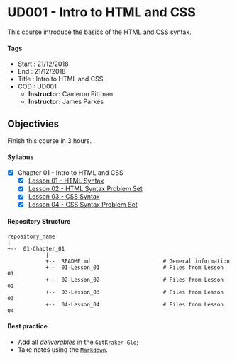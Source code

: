 # UD001 - Intro to HTML and CSS

This course introduce the basics of the HTML and CSS syntax.

#### Tags

* Start        : 21/12/2018
* End          : 21/12/2018
* Title        : Intro to HTML and CSS
* COD          : UD001
    * **Instructor:** Cameron Pittman
    * **Instructor:** James Parkes

## Objectivies

Finish this course in 3 hours.

#### Syllabus

* [x] Chapter 01 - Intro to HTML and CSS
    * [x] [Lesson 01 - HTML Syntax][c01_les01]
    * [x] [Lesson 02 - HTML Syntax Problem Set][c01_les02]
    * [x] [Lesson 03 - CSS Syntax][c01_les03]
    * [x] [Lesson 04 - CSS Syntax Problem Set][c01_les04]

[c01_les01]: https://github.com/AndersonUyekita/UD001_intro_to_html_and_css/tree/master/01-Chapter_01/01-Lesson_01
[c01_les02]: https://github.com/AndersonUyekita/UD001_intro_to_html_and_css/tree/master/01-Chapter_01/02-Lesson_02
[c01_les03]: https://github.com/AndersonUyekita/UD001_intro_to_html_and_css/tree/master/01-Chapter_01/03-Lesson_03
[c01_les04]: https://github.com/AndersonUyekita/UD001_intro_to_html_and_css/tree/master/01-Chapter_01/04-Lesson_04

#### Repository Structure

```
repository_name
|
+--  01-Chapter_01
            |
            +--  README.md                       # General information
            +--  01-Lesson_01                    # Files from Lesson 01
            +--  02-Lesson_02                    # Files from Lesson 02
            +--  03-Lesson_03                    # Files from Lesson 03
            +--  04-Lesson_04                    # Files from Lesson 04
```

#### Best practice

* Add all _deliverables_ in the [`GitKraken Glo`][bp_1];
* Take notes using the [`Markdown`][bp_2].

[bp_1]: https://www.gitkraken.com/invite/5Ua2spL4
[bp_2]: https://en.wikipedia.org/wiki/Markdown
